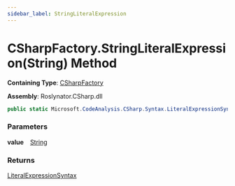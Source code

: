 ```yaml
---
sidebar_label: StringLiteralExpression
---
```


# CSharpFactory\.StringLiteralExpression\(String\) Method

**Containing Type**: [CSharpFactory](../index.md)

**Assembly**: Roslynator\.CSharp\.dll

```csharp
public static Microsoft.CodeAnalysis.CSharp.Syntax.LiteralExpressionSyntax StringLiteralExpression(string value)
```

### Parameters

**value** &ensp; [String](https://docs.microsoft.com/en-us/dotnet/api/system.string)

### Returns

[LiteralExpressionSyntax](https://docs.microsoft.com/en-us/dotnet/api/microsoft.codeanalysis.csharp.syntax.literalexpressionsyntax)

